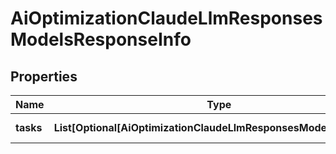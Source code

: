 # AiOptimizationClaudeLlmResponsesModelsResponseInfo


## Properties

| Name | Type | Description | Notes |
|------------ | ------------- | ------------- | -------------|
**tasks** | **List[Optional[AiOptimizationClaudeLlmResponsesModelsTaskInfo]]** | array of tasks |[optional]|